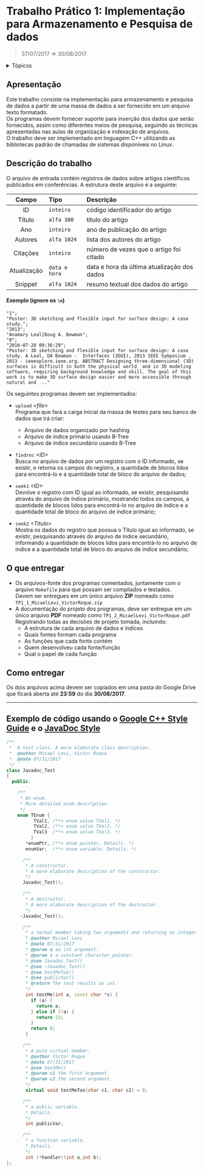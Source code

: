 # Trabalho Prático 1: Implementação para Armazenamento e Pesquisa de dados
> 37/07/2017 ⇒ 30/08/2017

<details>
<summary>Tópicos</summary>
<!-- TOC depthFrom:1 depthTo:6 withLinks:1 updateOnSave:0 orderedList:0 -->

* [Apresentação](#apresentação)
* [Descrição do trabalho](#descrição-do-trabalho)
* [O que entregar](#o-que-entregar)
* [Como entregar](#como-entregar)

<!-- /TOC -->
</details>


## Apresentação

Este trabalho consiste na implementação para armazenamento e pesquisa de dados a partir de uma massa de dados a ser fornecido em um arquivo texto formatado. <br>
Os programas devem fornecer suporte para inserção dos dados que serão fornecidos, assim como diferentes meios de pesquisa, seguindo as técnicas apresentadas nas aulas de organização e indexação de arquivos. <br>
O trabalho deve ser implementado em linguagem C++ utilizando as bibliotecas padrão de chamadas de sistemas disponíveis no Linux.

## Descrição do trabalho
O arquivo de entrada contém registros de dados sobre artigos científicos publicados em conferências. A estrutura deste arquivo é a seguinte:

| Campo         | Tipo          | Descrição  |
|:-------------:|:--------------|:-----------|
| ID            | `inteiro`     | código identificador do artigo              |
| Título        | `alfa 300`    | título do artigo                            |
| Ano           | `inteiro`     | ano de publicação do artigo                 |
| Autores       | `alfa 1024`   | lista dos autores do artigo                 |
| Citações      | `inteiro`     | número de vezes que o artigo foi citado     |
| Atualização   | `data e hora` | data e hora da última atualização dos dados |
| Snippet       | `alfa 1024`   | resumo textual dos dados do artigo          |

#### Exemplo (ignore os `\n`)
```
"1";
"Poster: 3D sketching and flexible input for surface design: A case study.";
"2013";
"Anamary Leal|Doug A. Bowman";
"0";
"2016-07-28 09:36:29";
"Poster: 3D sketching and flexible input for surface design: A case study. A Leal, DA Bowman -  Interfaces (3DUI), 2013 IEEE Symposium , 2013 - ieeexplore.ieee.org. ABSTRACT Designing three-dimensional (3D) surfaces is difficult in both the physical world  and in 3D modeling software, requiring background knowledge and skill. The goal of this  work is to make 3D surface design easier and more accessible through natural and  .."
```

Os seguintes programas devem ser implementados: <br>
- `upload` _<file\>_ <br>
Programa que fará a carga inicial da massa de testes para seu banco de dados que irá criar:
  + Arquivo de dados organizado por hashing
  + Arquivo de índice primário usando B-Tree
  + Arquivo de índice secundário usando B-Tree

- `findrec` _<ID\>_ <br>
Busca no arquivo de dados por um registro com o ID informado, se existir, e retorna os campos do registro, a quantidade de blocos lidos para encontrá-lo e a quantidade total de bloco do arquivo de dados;

- `seek1` _<ID\>_ <br>
Devolve o registro com ID igual ao informado, se existir, pesquisando através do arquivo de índice primário, mostrando todos os campos, a quantidade de blocos lidos para encontrá-lo no arquivo de índice e a quantidade total de bloco do arquivo de índice primário;

- `seek2` _<Titulo\>_ <br>
Mostra os dados do registro que possua o Título igual ao informado, se existir, pesquisando através do arquivo de índice secundário, informando a quantidade de blocos lidos para encontrá-lo no arquivo de índice e a quantidade total de bloco do arquivo de índice secundário;

## O que entregar
- Os arquivos-fonte dos programas comentados, juntamente com o arquivo `Makefile` para que possam ser compilados e testados. <br>
Devem ser entregues em um único arquivo **ZIP** nomeado como `TP1_1_MicaelLevi_VictorRoque.zip`
- A documentação do projeto dos programas, deve ser entregue em um único arquivo **PDF** nomeado como `TP1_2_MicaelLevi_VictorRoque.pdf` <br>
Registrando todas as decisões de projeto tomada, incluindo:
  + A estrutura de cada arquivo de dados e índices
  + Quais fontes formam cada programa
  + As funções que cada fonte contém
  + Quem desenvolveu cada fonte/função
  + Qual o papel de cada função


## Como entregar
Os dois arquivos acima devem ser copiados em uma pasta do Google Drive que ficará aberta até **23:59** do dia **30/08/2017**.


<!--
## method_name ⇒ `return`
> description to use

`app.method_name(arg1[, arg2], callback)`

| Param     | Type                | Description                   |
|:---------:|:-------------------:|:-----------------------------:|
| arg1      | `String`\|`Integer` | how&when use & example        |
| arg2      | `String[]`          | how&when use & example 2      |
-->

---

## Exemplo de código usando o [Google C++ Style Guide](https://google.github.io/styleguide/cppguide.html) e o [JavaDoc Style](http://www.stack.nl/~dimitri/doxygen/manual/docblocks.html#docexamples)

```c++
/**
 *  A test class. A more elaborate class description.
 *  @author Micael Levi, Victor Roque
 *  @date 07/31/2017
 */
class Javadoc_Test
{
  public:

    /**
     * An enum.
     * More detailed enum description.
     */
    enum TEnum {
          TVal1, /**< enum value TVal1. */
          TVal2, /**< enum value TVal2. */
          TVal3  /**< enum value TVal3. */
         }
       *enumPtr, /**< enum pointer. Details. */
       enumVar;  /**< enum variable. Details. */

      /**
       * A constructor.
       * A more elaborate description of the constructor.
       */
      Javadoc_Test();

      /**
       * A destructor.
       * A more elaborate description of the destructor.
       */
     ~Javadoc_Test();

      /**
       * a normal member taking two arguments and returning an integer value.
       * @author Micael Levi
       * @date 07/31/2017
       * @param a an int argument.
       * @param s a constant character pointer.
       * @see Javadoc_Test()
       * @see ~Javadoc_Test()
       * @see testMeToo()
       * @see publicVar()
       * @return The test results as int.
       */
       int testMe(int a, const char *s) {
         if (a) {
           return a;
         } else if (!a) {
           return 23;
         }
         return 0;
       }

      /**
       * A pure virtual member.
       * @author Victor Roque
       * @date 07/31/2017
       * @see testMe()
       * @param c1 the first argument.
       * @param c2 the second argument.
       */
       virtual void testMeToo(char c1, char c2) = 0;

      /**
       * a public variable.
       * Details.
       */
       int publicVar;

      /**
       * a function variable.
       * Details.
       */
       int (*handler)(int a,int b);
};
```

